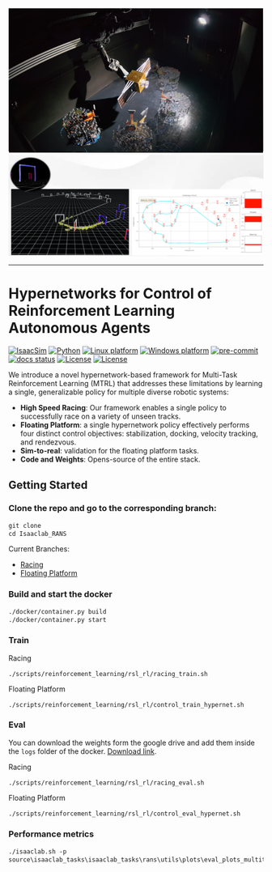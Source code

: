 

![FP](docs/source/_static/rendexvous.png)
![racing](docs/source/_static/racing.png)

---

# Hypernetworks for Control of Reinforcement Learning Autonomous Agents

[![IsaacSim](https://img.shields.io/badge/IsaacSim-4.5.0-silver.svg)](https://docs.isaacsim.omniverse.nvidia.com/latest/index.html)
[![Python](https://img.shields.io/badge/python-3.10-blue.svg)](https://docs.python.org/3/whatsnew/3.10.html)
[![Linux platform](https://img.shields.io/badge/platform-linux--64-orange.svg)](https://releases.ubuntu.com/20.04/)
[![Windows platform](https://img.shields.io/badge/platform-windows--64-orange.svg)](https://www.microsoft.com/en-us/)
[![pre-commit](https://img.shields.io/github/actions/workflow/status/isaac-sim/IsaacLab/pre-commit.yaml?logo=pre-commit&logoColor=white&label=pre-commit&color=brightgreen)](https://github.com/isaac-sim/IsaacLab/actions/workflows/pre-commit.yaml)
[![docs status](https://img.shields.io/github/actions/workflow/status/isaac-sim/IsaacLab/docs.yaml?label=docs&color=brightgreen)](https://github.com/isaac-sim/IsaacLab/actions/workflows/docs.yaml)
[![License](https://img.shields.io/badge/license-BSD--3-yellow.svg)](https://opensource.org/licenses/BSD-3-Clause)
[![License](https://img.shields.io/badge/license-Apache--2.0-yellow.svg)](https://opensource.org/license/apache-2-0)


We introduce a novel hypernetwork-based framework for Multi-Task Reinforcement Learning (MTRL) that addresses these limitations by learning a single, generalizable policy for multiple diverse robotic systems:
- **High Speed Racing**: Our framework enables a single policy to successfully race on a variety of unseen tracks.
- **Floating Platform**: a single hypernetwork policy effectively performs four distinct control objectives: stabilization, docking, velocity tracking, and rendezvous.
- **Sim-to-real**: validation for the floating platform tasks.
- **Code and Weights**: Opens-source of the entire stack.


## Getting Started

### Clone the repo and go to the corresponding branch:
```
git clone 
cd Isaaclab_RANS
```
Current Branches:
- [Racing](https://anonymous.4open.science/r/Hypernet-MTRL-BDCC-racing/README.md)
- [Floating Platform](https://anonymous.4open.science/r/Hypernet-MTRL-CDC5-FP/README.md)

### Build and start the docker
```
./docker/container.py build
./docker/container.py start
```

### Train

Racing
```
./scripts/reinforcement_learning/rsl_rl/racing_train.sh
```

Floating Platform
```
./scripts/reinforcement_learning/rsl_rl/control_train_hypernet.sh
```

### Eval
You can download the weights form the google drive and add them inside the `logs` folder of the docker. [Download link](https://drive.google.com/drive/u/4/folders/1vGkaFCK4VKEPADZi0D2ksL3EVxNNWh0x).

Racing
```
./scripts/reinforcement_learning/rsl_rl/racing_eval.sh
```

Floating Platform
```
./scripts/reinforcement_learning/rsl_rl/control_eval_hypernet.sh
```

### Performance metrics
```
./isaaclab.sh -p source\isaaclab_tasks\isaaclab_tasks\rans\utils\plots\eval_plots_multitask.py
```

